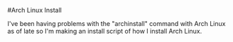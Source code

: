 #Arch Linux Install

I've been having problems with the "archinstall" command with Arch Linux as of late so I'm making an install script of how I install Arch Linux.
